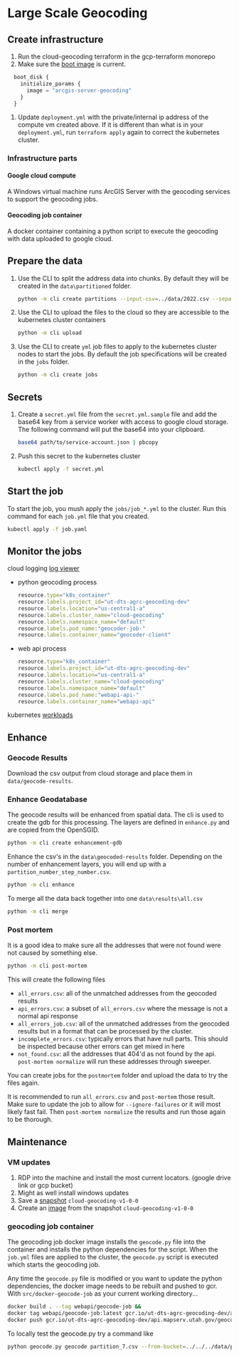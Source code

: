 # Large Scale Geocoding

## Create infrastructure

1. Run the cloud-geocoding terraform in the gcp-terraform monorepo
1. Make sure the [boot image](https://console.cloud.google.com/compute/images) is current.

```tf
  boot_disk {
    initialize_params {
      image = "arcgis-server-geocoding"
    }
  }
```

1. Update `deployment.yml` with the private/internal ip address of the compute vm created above. If it is different than what is in your `deployment.yml`, run `terraform apply` again to correct the kubernetes cluster.

### Infrastructure parts

#### Google cloud compute

A Windows virtual machine runs ArcGIS Server with the geocoding services to support the geocoding jobs.

#### Geocoding job container

A docker container containing a python script to execute the geocoding with data uploaded to google cloud.

## Prepare the data

1. Use the CLI to split the address data into chunks. By default they will be created in the `data\partitioned` folder.

   ```sh
   python -m cli create partitions --input-csv=../data/2022.csv --separator=\| --column-names=category --column-names=partial-id --column-names=address --column-names=zone
   ```

1. Use the CLI to upload the files to the cloud so they are accessible to the kubernetes cluster containers

   ```sh
   python -m cli upload
   ```

1. Use the CLI to create `yml` job files to apply to the kubernetes cluster nodes to start the jobs. By default the job specifications will be created in the `jobs` folder.

   ```sh
   python -m cli create jobs
   ```

## Secrets

1. Create a `secret.yml` file from the `secret.yml.sample` file and add the base64 key from a service worker with access to google cloud storage. The following command will put the base64 into your clipboard.

   ```sh
   base64 path/to/service-account.json | pbcopy
   ```

1. Push this secret to the kubernetes cluster

   ```sh
   kubectl apply -f secret.yml
   ```

## Start the job

To start the job, you mush apply the `jobs/job_*.yml` to the cluster. Run this command for each `job.yml` file that you created.

```sh
kubectl apply -f job.yaml
```

## Monitor the jobs

cloud logging [log viewer](https://console.cloud.google.com/logs/)

- python geocoding process

  ```js
  resource.type="k8s_container"
  resource.labels.project_id="ut-dts-agrc-geocoding-dev"
  resource.labels.location="us-central1-a"
  resource.labels.cluster_name="cloud-geocoding"
  resource.labels.namespace_name="default"
  resource.labels.pod_name:"geocoder-job-"
  resource.labels.container_name="geocoder-client"
  ```

- web api process

  ```js
  resource.type="k8s_container"
  resource.labels.project_id="ut-dts-agrc-geocoding-dev"
  resource.labels.location="us-central1-a"
  resource.labels.cluster_name="cloud-geocoding"
  resource.labels.namespace_name="default"
  resource.labels.pod_name:"webapi-api-"
  resource.labels.container_name="webapi-api"
  ```

kubernetes [workloads](https://console.cloud.google.com/kubernetes/workload)

## Enhance

### Geocode Results

Download the csv output from cloud storage and place them in `data/geocode-results`.

### Enhance Geodatabase

The geocode results will be enhanced from spatial data. The cli is used to create the gdb for this processing. The layers are defined in `enhance.py` and are copied from the OpenSGID.

```sh
python -m cli create enhancement-gdb
```

Enhance the csv's in the `data\geocoded-results` folder. Depending on the number of enhancement layers, you will end up with a `partition_number_step_number.csv`.

```sh
python -m cli enhance
```

To merge all the data back together into one `data\results\all.csv`

```sh
python -m cli merge
```

### Post mortem

It is a good idea to make sure all the addresses that were not found were not caused by something else.

```sh
python -m cli post-mortem
```

This will create the following files

- `all_errors.csv`: all of the unmatched addresses from the geocoded results
- `api_errors.csv`: a subset of `all_errors.csv` where the message is not a normal api response
- `all_errors_job.csv`: all of the unmatched addresses from the geocoded results but in a format that can be processed by the cluster.
- `incomplete_errors.csv`: typically errors that have null parts. This should be inspected because other errors can get mixed in here
- `not_found.csv`: all the addresses that 404'd as not found by the api. `post-mortem normalize` will run these addresses through sweeper.

You can create jobs for the `postmortem` folder and upload the data to try the files again.

It is recommended to run `all_errors.csv` and `post-mortem` those result. Make sure to update the job to allow for `--ignore-failures` or it will most likely fast fail. Then `post-mortem normalize` the results and run those again to be thorough.

## Maintenance

### VM updates

1. RDP into the machine and install the most current locators. (google drive link or gcp bucket)
1. Might as well install windows updates
1. Save a [snapshot](https://console.cloud.google.com/compute/snapshots) `cloud-geocoding-v1-0-0`
1. Create an [image](https://console.cloud.google.com/compute/images) from the snapshot `cloud-geocoding-v1-0-0`

### geocoding job container

The geocoding job docker image installs the `geocode.py` file into the container and installs the python dependencies for the script. When the `job.yml` files are applied to the cluster, the `geocode.py` script is executed which starts the geocoding job.

Any time the `geocode.py` file is modified or you want to update the python dependencies, the docker image needs to be rebuilt and pushed to gcr. With `src/docker-geocode-job` as your current working directory...

```sh
docker build . --tag webapi/geocode-job &&
docker tag webapi/geocode-job:latest gcr.io/ut-dts-agrc-geocoding-dev/api.mapserv.utah.gov/geocode-job:latest &&
docker push gcr.io/ut-dts-agrc-geocoding-dev/api.mapserv.utah.gov/geocode-job:latest
```

To locally test the geocode.py try a command like

```sh
python geocode.py geocode partition_7.csv --from-bucket=../../../data/partitioned --output-bucket=./ --testing=true
```
